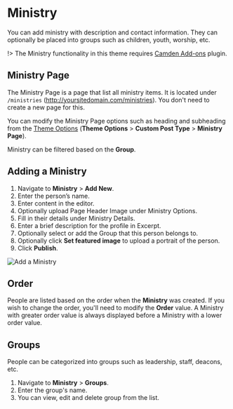 # Ministry

You can add ministry with description and contact information. They can optionally be placed into groups such as children, youth, worship, etc.

!> The Ministry functionality in this theme requires [Camden Add-ons](https://github.com/populationtwo/camden-add-ons ":target=_blank") plugin.

## Ministry Page
The Ministry Page is a page that list all ministry items. It is located under `/ministries` (http://yoursitedomain.com/ministries). You don't need to create a new page for this.

You can modify the Ministry Page options such as heading and subheading from the [Theme Options](/customization/theme-options) (__Theme Options__ > __Custom Post Type__ > __Ministry Page__).

Ministry can be filtered based on the __Group__.

## Adding a Ministry
1. Navigate to __Ministry__ > __Add New__.
2. Enter the person’s name.
3. Enter content in the editor.
4. Optionally upload Page Header Image under Ministry Options.
5. Fill in their details under Ministry Details.
6. Enter a brief description for the profile in Excerpt.
7. Optionally select or add the Group that this person belongs to.
8. Optionally click __Set featured image__ to upload a portrait of the person.
9. Click __Publish__.

![Add a Ministry](_images/people-add-new.png)

## Order
People are listed based on the order when the __Ministry__ was created. If you wish to change the order, you'll need to modify the __Order__ value. A Ministry with greater order value is always displayed before a Ministry with a lower order value.                                                                                                                                            
## Groups
People can be categorized into groups such as leadership, staff, deacons, etc. 

1. Navigate to __Ministry__  > __Groups__.
2. Enter the group's name.
3. You can view, edit and delete group from the list.